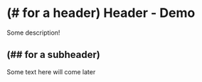# (# for a header) Header - Demo

Some description!

## (## for a subheader)

Some text here will come later
